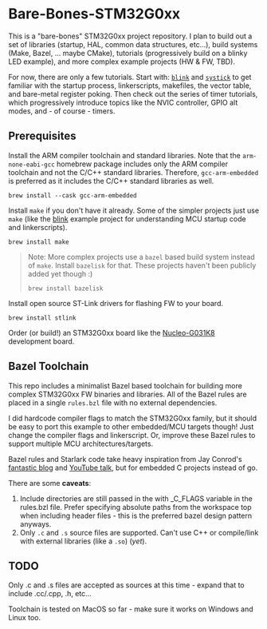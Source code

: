 # Bare-Bones-STM32G0xx

This is a "bare-bones" STM32G0xx project repository. I plan to build out a set of libraries (startup, HAL, common data structures, etc...), build systems (Make, Bazel, ... maybe CMake), tutorials (progressively build on a blinky LED example), and more complex example projects (HW & FW, TBD).

For now, there are only a few tutorials. Start with: [`blink`](tutorials/blink/README.md) and [`systick`](tutorials/systick/README.md) to get familiar with the startup process, linkerscripts, makefiles, the vector table, and bare-metal register poking. Then check out the series of timer tutorials, which progressively introduce topics like the NVIC controller, GPIO alt modes, and - of course - timers.

## Prerequisites

Install the ARM compiler toolchain and standard libraries. Note that the `arm-none-eabi-gcc` homebrew package includes only the ARM compiler toolchain and not the C/C++ standard libraries. Therefore, `gcc-arm-embedded` is preferred as it includes the C/C++ standard libraries as well.

```
brew install --cask gcc-arm-embedded
```

Install `make` if you don't have it already. Some of the simpler projects just use `make` (like the [blink](tutorials/blink/README.md) example project for understanding MCU startup code and linkerscripts).

```
brew install make
```

> Note: More complex projects use a `bazel` based build system instead of `make`. Install `bazelisk` for that. These projects haven't been publicly added yet though :)
> ```
> brew install bazelisk
> ```

Install open source ST-Link drivers for flashing FW to your board.

```
brew install stlink
```

Order (or build!) an STM32G0xx board like the [Nucleo-G031K8](https://www.digikey.com/en/products/detail/stmicroelectronics/NUCLEO-G031K8/10321671) development board.

## Bazel Toolchain

This repo includes a minimalist Bazel based toolchain for building more complex STM32G0xx FW binaries and libraries. All of the Bazel rules are placed in a single `rules.bzl` file with no external dependencies.

I did hardcode compiler flags to match the STM32G0xx family, but it should be easy to port this example to other embedded/MCU targets though! Just change the compiler flags and linkerscript. Or, improve these Bazel rules to support multiple MCU architectures/targets.

Bazel rules and Starlark code take heavy inspiration from Jay Conrod's [fantastic blog](https://jayconrod.com/posts/106/writing-bazel-rules--simple-binary-rule) and [YouTube talk](https://youtu.be/2KUunGBZiiM?si=fHOEdGWAu-3cPlai), but for embedded C projects instead of go.

There are some **caveats**:

1. Include directories are still passed in the with _C_FLAGS variable
 in the rules.bzl file. Prefer specifying absolute paths from the workspace top when
 including header files - this is the preferred bazel design pattern anyways.
2. Only `.c` and `.s` source files are supported. Can't use C++ or compile/link with
 external libraries (like a `.so`) (*yet*).

## TODO

Only .c and .s files are accepted as sources at this time - expand that to include .cc/.cpp, .h, etc...

Toolchain is tested on MacOS so far - make sure it works on Windows and Linux too.